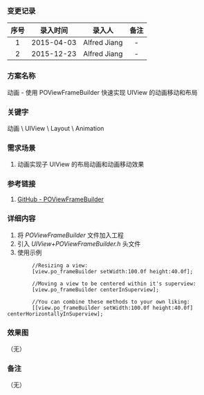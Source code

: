 ### 变更记录

| 序号 | 录入时间 | 录入人 | 备注 |
|:--------:|:--------:|:--------:|:--------:|
| 1 | 2015-04-03 | Alfred Jiang | - |
| 2 | 2015-12-23 | Alfred Jiang | - |

### 方案名称

动画 - 使用 POViewFrameBuilder 快速实现 UIView 的动画移动和布局

### 关键字

动画 \ UIView \ Layout \ Animation

### 需求场景

1. 动画实现子 UIView 的布局动画和动画移动效果

### 参考链接

1. [GitHub - POViewFrameBuilder](https://github.com/podio/ios-view-frame-builder)

### 详细内容

1. 将 *POViewFrameBuilder* 文件加入工程
2. 引入 *UIView+POViewFrameBuilder.h* 头文件
3. 使用示例
```
        //Resizing a view:
        [view.po_frameBuilder setWidth:100.0f height:40.0f];

        //Moving a view to be centered within it's superview:
        [view.po_frameBuilder centerInSuperview];

        //You can combine these methods to your own liking:
        [[view.po_frameBuilder setWidth:100.0f height:40.0f] centerHorizontallyInSuperview];
```

### 效果图
（无）

### 备注
（无）